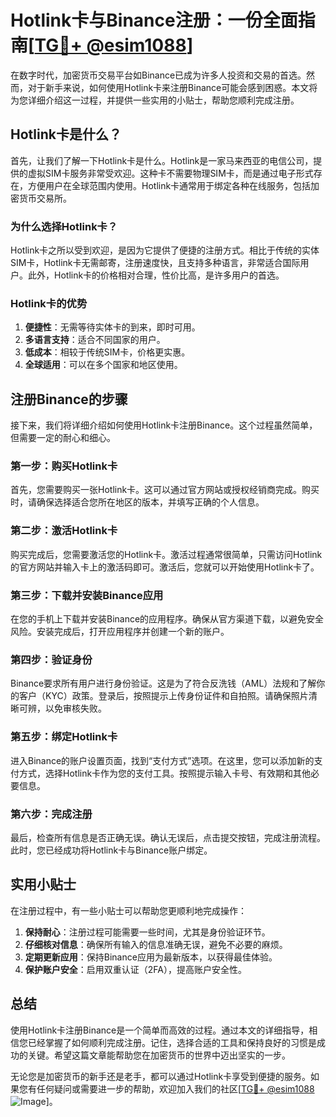 # Hotlink卡与Binance注册：一份全面指南[[TG💪+ @esim1088](https://t.me/s/esim1088)]

在数字时代，加密货币交易平台如Binance已成为许多人投资和交易的首选。然而，对于新手来说，如何使用Hotlink卡来注册Binance可能会感到困惑。本文将为您详细介绍这一过程，并提供一些实用的小贴士，帮助您顺利完成注册。

## Hotlink卡是什么？

首先，让我们了解一下Hotlink卡是什么。Hotlink是一家马来西亚的电信公司，提供的虚拟SIM卡服务非常受欢迎。这种卡不需要物理SIM卡，而是通过电子形式存在，方便用户在全球范围内使用。Hotlink卡通常用于绑定各种在线服务，包括加密货币交易所。

### 为什么选择Hotlink卡？

Hotlink卡之所以受到欢迎，是因为它提供了便捷的注册方式。相比于传统的实体SIM卡，Hotlink卡无需邮寄，注册速度快，且支持多种语言，非常适合国际用户。此外，Hotlink卡的价格相对合理，性价比高，是许多用户的首选。

### Hotlink卡的优势

1. **便捷性**：无需等待实体卡的到来，即时可用。
2. **多语言支持**：适合不同国家的用户。
3. **低成本**：相较于传统SIM卡，价格更实惠。
4. **全球适用**：可以在多个国家和地区使用。

## 注册Binance的步骤

接下来，我们将详细介绍如何使用Hotlink卡注册Binance。这个过程虽然简单，但需要一定的耐心和细心。

### 第一步：购买Hotlink卡

首先，您需要购买一张Hotlink卡。这可以通过官方网站或授权经销商完成。购买时，请确保选择适合您所在地区的版本，并填写正确的个人信息。

### 第二步：激活Hotlink卡

购买完成后，您需要激活您的Hotlink卡。激活过程通常很简单，只需访问Hotlink的官方网站并输入卡上的激活码即可。激活后，您就可以开始使用Hotlink卡了。

### 第三步：下载并安装Binance应用

在您的手机上下载并安装Binance的应用程序。确保从官方渠道下载，以避免安全风险。安装完成后，打开应用程序并创建一个新的账户。

### 第四步：验证身份

Binance要求所有用户进行身份验证。这是为了符合反洗钱（AML）法规和了解你的客户（KYC）政策。登录后，按照提示上传身份证件和自拍照。请确保照片清晰可辨，以免审核失败。

### 第五步：绑定Hotlink卡

进入Binance的账户设置页面，找到“支付方式”选项。在这里，您可以添加新的支付方式，选择Hotlink卡作为您的支付工具。按照提示输入卡号、有效期和其他必要信息。

### 第六步：完成注册

最后，检查所有信息是否正确无误。确认无误后，点击提交按钮，完成注册流程。此时，您已经成功将Hotlink卡与Binance账户绑定。

## 实用小贴士

在注册过程中，有一些小贴士可以帮助您更顺利地完成操作：

1. **保持耐心**：注册过程可能需要一些时间，尤其是身份验证环节。
2. **仔细核对信息**：确保所有输入的信息准确无误，避免不必要的麻烦。
3. **定期更新应用**：保持Binance应用为最新版本，以获得最佳体验。
4. **保护账户安全**：启用双重认证（2FA），提高账户安全性。

## 总结

使用Hotlink卡注册Binance是一个简单而高效的过程。通过本文的详细指导，相信您已经掌握了如何顺利完成注册。记住，选择合适的工具和保持良好的习惯是成功的关键。希望这篇文章能帮助您在加密货币的世界中迈出坚实的一步。

无论您是加密货币的新手还是老手，都可以通过Hotlink卡享受到便捷的服务。如果您有任何疑问或需要进一步的帮助，欢迎加入我们的社区[[TG💪+ @esim1088](https://t.me/s/esim1088) ![Image](https://i.postimg.cc/4NQfJmqS/Snipaste-2025-05-13-00-14-12.png)]。